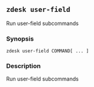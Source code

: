## `zdesk user-field`

Run user-field subcommands

### Synopsis

    zdesk user-field COMMAND[ ... ]

### Description

Run user-field subcommands

